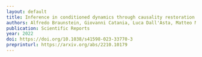 ```yaml
---
layout: default
title: Inference in conditioned dynamics through causality restoration
authors: Alfredo Braunstein, Giovanni Catania, Luca Dall'Asta, Matteo Mariani, Anna Paola Muntoni
publication: Scientific Reports
year: 2022
doi: https://doi.org/10.1038/s41598-023-33770-3
preprinturl: https://arxiv.org/abs/2210.10179
---
```

